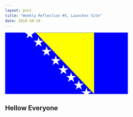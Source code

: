 ```yaml
---
layout: post
title: "Weekly Reflection #5, Launches Site"
date: 2018-10-19
---
```

![My Flag](/images/flag2.png/)


<h2>Hellow Everyone</h2>
